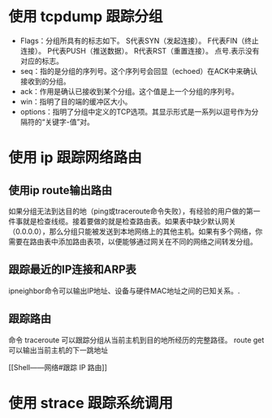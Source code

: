 # 使用 tcpdump 跟踪分组
- Flags：分组所具有的标志如下。
S代表SYN（发起连接）。
F代表FIN（终止连接）。
P代表PUSH（推送数据）。
R代表RST（重置连接）。
点号.表示没有对应的标志。
- seq：指的是分组的序列号。这个序列号会回显（echoed）在ACK中来确认接收到的分组。
- ack：作用是确认已接收到某个分组。这个值是上一个分组的序列号。
- win：指明了目的端的缓冲区大小。
- options：指明了分组中定义的TCP选项。其显示形式是一系列以逗号作为分隔符的“关键字-值”对。

# 使用 ip 跟踪网络路由


## 使用ip route输出路由
如果分组无法到达目的地（ping或traceroute命令失败），有经验的用户做的第一件事就是检查线缆。接着要做的就是检查路由表。如果表中缺少默认网关（0.0.0.0），那么分组只能被发送到本地网络上的其他主机。如果有多个网络，你需要在路由表中添加路由表项，以便能够通过网关在不同的网络之间转发分组。

## 跟踪最近的IP连接和ARP表
ipneighbor命令可以输出IP地址、设备与硬件MAC地址之间的已知关系。.

## 跟踪路由
命令 traceroute 可以跟踪分组从当前主机到目的地所经历的完整路径。
route get可以输出当前主机的下一跳地址

[[Shell——网络#跟踪 IP 路由]]

# 使用 strace 跟踪系统调用

